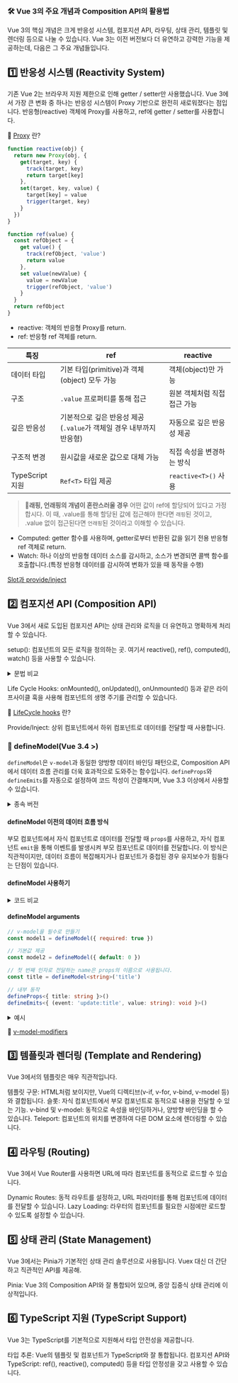 ### 🛠 Vue 3의 주요 개념과 Composition API의 활용법
Vue 3의 핵심 개념은 크게 반응성 시스템, 컴포지션 API, 라우팅, 상태 관리, 템플릿 및 렌더링 등으로 나눌 수 있습니다. Vue 3는 이전 버전보다 더 유연하고 강력한 기능을 제공하는데, 다음은 그 주요 개념들입니다.

## 1️⃣ 반응성 시스템 (Reactivity System)
기존 Vue 2는 브라우저 지원 제한으로 인해 getter / setter만 사용했습니다. Vue 3에서 가장 큰 변화 중 하나는 반응성 시스템이 Proxy 기반으로 완전히 새로워졌다는 점입니다. 반응형(reactive) 객체에 Proxy를 사용하고, ref에 getter / setter를 사용합니다.

🔎 [Proxy](/guide/proxy) 란?

```javascript
function reactive(obj) {
  return new Proxy(obj, {
    get(target, key) {
      track(target, key)
      return target[key]
    },
    set(target, key, value) {
      target[key] = value
      trigger(target, key)
    }
  })
}

function ref(value) {
  const refObject = {
    get value() {
      track(refObject, 'value')
      return value
    },
    set value(newValue) {
      value = newValue
      trigger(refObject, 'value')
    }
  }
  return refObject
}
```
- reactive: 객체의 반응형 Proxy를 return.
- ref: 반응형 ref 객체를 return.

|특징|ref|reactive
|------|---|---|
|데이터 타입|기본 타입(primitive)과 객체(object) 모두 가능|객체(object)만 가능
|구조|`.value` 프로퍼티를 통해 접근|원본 객체처럼 직접 접근 가능
|깊은 반응성|기본적으로 깊은 반응성 제공 (`.value`가 객체일 경우 내부까지 반응형)|자동으로 깊은 반응성 제공
|구조적 변경|원시값을 새로운 값으로 대체 가능|직접 속성을 변경하는 방식
|TypeScript 지원|`Ref<T>` 타입 제공|`reactive<T>()` 사용

> 🚦**래핑, 언래핑의 개념이 혼란스러울 경우**
어떤 값이 ref에 할당되어 있다고 가정합시다. 이 때, .value를 통해 할당된 값에 접근해야 한다면 `래핑`된 것이고, .value 없이 접근된다면 `언래핑`된 것이라고 이해할 수 있습니다.

- Computed: getter 함수를 사용하며, getter로부터 반환된 값을 읽기 전용 반응형 ref 객체로 return.
- Watch: 하나 이상의 반응형 데이터 소스를 감시하고, 소스가 변경되면 콜백 함수를 호출합니다.(특정 반응형 데이터를 감시하여 변화가 있을 때 동작을 수행)

[Slot과 provide/inject](/guide/template)

## 2️⃣ 컴포지션 API (Composition API)
Vue 3에서 새로 도입된 컴포지션 API는 상태 관리와 로직을 더 유연하고 명확하게 처리할 수 있습니다.

setup(): 컴포넌트의 모든 로직을 정의하는 곳. 여기서 reactive(), ref(), computed(), watch() 등을 사용할 수 있습니다.

<details>
<summary>문법 비교</summary>

Options API:
```vue
<script>
export default {
  data() {
    return {
      name: '',
      age: 0,
      aboveAge: false
    }
  },
  computed: {
    displayProfile() {
      return `My name is ${this.name} and i am ${this.age}`
    }
  },
  mounted() {
    console.log('Application mounted')
  },
  methods: {
    verifyUser() {
      if (this.age < 18) {
        this.aboveAge = false
      }
      else {
        this.aboveAge = true
      }
    },
  },
}
</script>
```

 Composition API:
```vue
<script setup>
import { onMounted, reactive, ref } from 'vue'

const profile = reactive({ name: '', age: '' })
const aboveAge = ref(false)

const verifyUser = () => age.value < 18 ? aboveAge.value = false : aboveAge.value = true

const displayProfile = computed(() => {
  return `My name is ${this.name} and i am ${this.age}`
})

onMounted (() => console.log('Application mounted'))
</script>

특징:
Options API는 OOP 언어 배경을 가진 사용자를 위한 클래스 기반 모델과 더 잘 맞는 "컴포넌트 인스턴스"(예제에서 볼 수 있는 this)의 개념을 중심으로 합니다.

컴포지션(Composition) API는 옵션을 선언하는 대신 import한 함수를 사용하여 Vue 컴포넌트를 작성할 수 있는 API 세트입니다. 컴포넌트 로직을 유연하게 구성할 수 있도록하여 재사용성과 가독성을 높여줍니다.
```
</details>

Life Cycle Hooks: onMounted(), onUpdated(), onUnmounted() 등과 같은 라이프사이클 훅을 사용해 컴포넌트의 생명 주기를 관리할 수 있습니다.

🔎 [LifeCycle hooks](/guide/life-cycle) 란?

Provide/Inject: 상위 컴포넌트에서 하위 컴포넌트로 데이터를 전달할 때 사용합니다.

### 🤩 defineModel(Vue 3.4 >)
`defineModel`은 `v-model`과 동일한 양방향 데이터 바인딩 패턴으로, Composition API에서 데이터 흐름 관리를 더욱 효과적으로 도와주는 함수입니다. `defineProps`와 `defineEmits`를 자동으로 설정하여 코드 작성이 간결해지며, Vue 3.3 이상에서 사용할 수 있습니다.

<details>
<summary>종속 버전</summary>

- Volar / vue-tsc@^1.8.27 (필수)
- @vitejs/plugin-vue@^5.0.0 (Vite를 사용하는 경우)
- nuxt@^3.9.0 (Nuxt를 사용하는 경우)
- vue-loader@^17.4.0 (webpack 또는 vue-cli를 사용하는 경우)
</details>

#### defineModel 이전의 데이터 흐름 방식
부모 컴포넌트에서 자식 컴포넌트로 데이터를 전달할 때 `props`를 사용하고, 자식 컴포넌트 `emit`을 통해 이벤트를 발생시켜 부모 컴포넌트로 데이터를 전달합니다. 이 방식은 직관적이지만, 데이터 흐름이 복잡해지거나 컴포넌트가 중첩된 경우 유지보수가 힘들다는 단점이 있습니다.

#### defineModel 사용하기

<details>
<summary>코드 비교</summary>

props & emit
```vue
<!-- Input.vue -->
<script setup lang="ts">
const props = defineProps<{ modelValue: string }>()

// # case 1
// const modelValue = computed({
//   get: () => props.modelValue,
//   set: (value) => emit('update:modelValue', value),
// })

// # case 2
const emit = defineEmits(['update:value'])

function onInput(e) {
  emit('update:value', e.target.value)
}
</script>

<template>
  <div class="input-primary">
    <input type="text" placeholder="입력하세요." :value="modelValue" @input="onInput">
  </div>
</template>
```

defineModel
```vue
<script setup lang="ts">
export interface Props {
  type: 'text' | 'password'
}
withDefaults(defineProps<Props>(), {
})

const model = defineModel()
</script>

<template>
  <div class="input-primary">
    <input
      type="text"
      placeholder="입력하세요."
      :value="model"
    >
  </div>
</template>
```
</details>

#### defineModel arguments
```js
// v-model을 필수로 만들기
const model1 = defineModel({ required: true })

// 기본값 제공
const model2 = defineModel({ default: 0 })
```
```ts
// 첫 번째 인자로 전달하는 name은 props의 이름으로 사용됩니다.
const title = defineModel<string>('title')

// 내부 동작
defineProps<{ title: string }>()
defineEmits<{ (event: 'update:title', value: string): void }>()
```

<details>
<summary>예시</summary>

```vue
<!-- Child Component -->
<script setup lang="ts">
const title = defineModel<string>('title')
</script>

<template>
  <input v-model="title">
</template>

<!-- Parent Component -->
<ChildComponent v-model:title="parentTitle" />
```
</details>

🔎 [v-model-modifiers](https://ko.vuejs.org/guide/components/v-model#handling-v-model-modifiers)

## 3️⃣ 템플릿과 렌더링 (Template and Rendering)
Vue 3에서의 템플릿은 매우 직관적입니다.

템플릿 구문: HTML처럼 보이지만, Vue의 디렉티브(v-if, v-for, v-bind, v-model 등)와 결합됩니다.
슬롯: 자식 컴포넌트에서 부모 컴포넌트로 동적으로 내용을 전달할 수 있는 기능.
v-bind 및 v-model: 동적으로 속성을 바인딩하거나, 양방향 바인딩을 할 수 있습니다.
Teleport: 컴포넌트의 위치를 변경하여 다른 DOM 요소에 렌더링할 수 있습니다.

## 4️⃣ 라우팅 (Routing)
Vue 3에서 Vue Router를 사용하면 URL에 따라 컴포넌트를 동적으로 로드할 수 있습니다.

Dynamic Routes: 동적 라우트를 설정하고, URL 파라미터를 통해 컴포넌트에 데이터를 전달할 수 있습니다.
Lazy Loading: 라우터의 컴포넌트를 필요한 시점에만 로드할 수 있도록 설정할 수 있습니다.

## 5️⃣ 상태 관리 (State Management)
Vue 3에서는 Pinia가 기본적인 상태 관리 솔루션으로 사용됩니다. Vuex 대신 더 간단하고 직관적인 API를 제공해.

Pinia: Vue 3의 Composition API와 잘 통합되어 있으며, 중앙 집중식 상태 관리에 이상적입니다.

## 6️⃣  TypeScript 지원 (TypeScript Support)
Vue 3는 TypeScript를 기본적으로 지원해서 타입 안전성을 제공합니다.

타입 추론: Vue의 템플릿 및 컴포넌트가 TypeScript와 잘 통합됩니다.
컴포지션 API와 TypeScript: ref(), reactive(), computed() 등을 타입 안정성을 갖고 사용할 수 있습니다.

